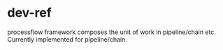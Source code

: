 # dev-ref
processflow framework composes the unit of work in  pipeline/chain etc. Currently implemented for  pipeline/chain.

